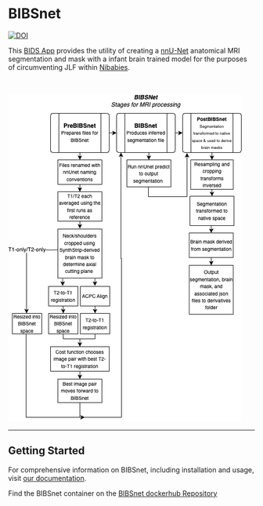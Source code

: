 # BIBSnet

[![DOI](https://zenodo.org/badge/DOI/10.5281/zenodo.7019701.svg)](https://doi.org/10.5281/zenodo.7019701)

This [BIDS App](https://bids-apps.neuroimaging.io/about/) provides the utility of creating a [nnU-Net](https://github.com/MIC-DKFZ/nnUNet) anatomical MRI segmentation and mask with a infant brain trained model for the purposes of circumventing JLF within [Nibabies](https://nibabies.readthedocs.io/en/latest/index.html). 

<br />

![BIBSnet - Stages for MRI Processing](docs/BIBSNetWorkflowDiagram.drawio.png)

<hr>

## Getting Started

For comprehensive information on BIBSnet, including installation and usage, visit <a href="https://bibsnet.readthedocs.io/en/latest/" target="_blank">our documentation</a>.

Find the BIBSnet container on the [BIBSnet dockerhub Repository](https://hub.docker.com/repository/docker/dcanumn/bibsnet/)
